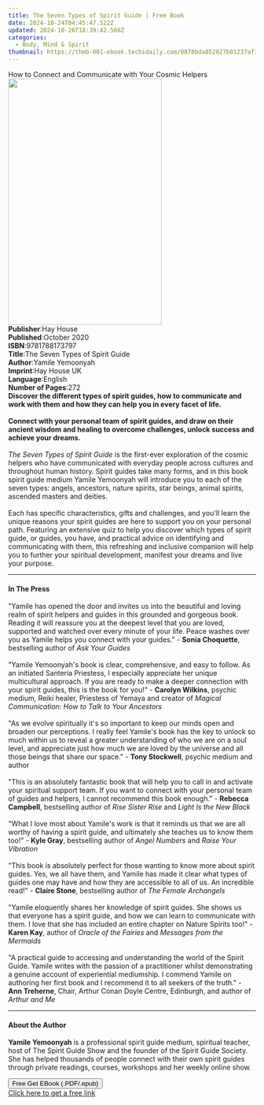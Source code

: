 ```yaml
---
title: The Seven Types of Spirit Guide | Free Book
date: 2024-10-24T04:45:47.522Z
updated: 2024-10-26T18:39:42.566Z
categories:
  - Body, Mind & Spirit
thumbnail: https://thmb-001-ebook.techidaily.com/0878bda852027b01237af30958ecbf9b49c58ae4152f1d54b1f862e769662b4d.jpg
---
```

<main id="book-container">
  <div class="flex flex-col">
    <div class="book-brief flex-1 py-6 px-4 sm:p-6 md:py-10 md:px-8">
      <!-- brief-->
      <div class="book-brief-main">
        How to Connect and Communicate with Your Cosmic Helpers
      </div>
    </div>
    <div
      class="book-meta-info flex-1 grid gap-4 col-start-1 col-end-3 row-start-1 sm:mb-6 sm:grid-cols-4 lg:gap-6 lg:col-start-2 lg:row-end-6 lg:row-span-6 lg:mb-0"
    >
      <div
        class="book-meta-info-left place-content-center mt-4 p-4 text-sm leading-6 col-start-2 col-span-2 dark:text-slate-400"
      >
        <img
          class="w-full h-500 object-cover rounded-lg sm:h-255 sm:col-span-2 lg:col-span-full"
          src="https://img-001-ebook.techidaily.com/85ecd204bcdc6193d8c02fff0f1f8612c0888e8e165532a54395380c6ced56e2.jpg"
          alt=""
          width="312"
          height="500"
        />
      </div>
      <div
        class="book-meta-info-right mt-2 col-start-1 row-start-2 col-span-3 self-center"
      >
        <!-- meta data  -->
        <div class="flex flex-col px-4 md:px-8">
          <div class="flex-1">
            <strong>Publisher</strong>:<span class="px-2">Hay House</span>
          </div>
          <div class="flex-1">
            <strong>Published</strong>:<span class="px-2">October 2020</span>
          </div>
          <div class="flex-1">
            <strong>ISBN</strong>:<span class="px-2">9781788173797</span>
          </div>
          <div class="flex-1">
            <strong>Title</strong>:<span class="px-2"
              >The Seven Types of Spirit Guide</span
            >
          </div>
          <div class="flex-1">
            <strong>Author</strong>:<span class="px-2">Yamile Yemoonyah</span>
          </div>
          <div class="flex-1">
            <strong>Imprint</strong>:<span class="px-2">Hay House UK</span>
          </div>
          <div class="flex-1">
            <strong>Language</strong>:<span class="px-2">English</span>
          </div>
          <div class="flex-1">
            <strong>Number of Pages</strong>:<span class="px-2">272</span>
          </div>
        </div>
      </div>
    </div>
    <div class="book-description flex-1 py-6 px-4 sm:p-6 md:py-10 md:px-8">
      <div class="book-description-main">
        <div accordion-content="" id="description">
          <b
            >Discover the different types of spirit guides, how to communicate
            and work with them and how they can help you in every facet of
            life.</b
          ><br /><br /><b
            >Connect with your personal team of spirit guides, and draw on their
            ancient wisdom and healing to overcome challenges, unlock success
            and achieve your dreams.</b
          ><br /><br /><i>The Seven Types of Spirit Guide</i> is the first-ever
          exploration of the cosmic helpers who have communicated with everyday
          people across cultures and throughout human history. Spirit guides
          take many forms, and in this book spirit guide medium Yamile Yemoonyah
          will introduce you to each of the seven types: angels, ancestors,
          nature spirits, star beings, animal spirits, ascended masters and
          deities.<br /><br />Each has specific characteristics, gifts and
          challenges, and you'll learn the unique reasons your spirit guides are
          here to support you on your personal path. Featuring an extensive quiz
          to help you discover which types of spirit guide, or guides, you have,
          and practical advice on identifying and communicating with them, this
          refreshing and inclusive companion will help you to further your
          spiritual development, manifest your dreams and live your purpose.
        </div>
        <div class="accordion-fader"></div>
      </div>
    </div>
    <div class="book-excerpts flex-1 py-6 px-4 sm:p-6 md:py-10 md:px-8">
      <!-- excerpts-->
      <div class="book-excerpts-main">
        <hr />
        <h4 class="placeholder placeholder-heading">
          <span>In The Press</span>
        </h4>
        <p>
          "Yamile has opened the door and invites us into the beautiful and
          loving realm of spirit helpers and guides in this grounded and
          gorgeous book. Reading it will reassure you at the deepest level that
          you are loved, supported and watched over every minute of your life.
          Peace washes over you as Yamile helps you connect with your
          guides."&nbsp;- <b>Sonia Choquette</b>, bestselling author of
          <i>Ask Your Guides<br /><br /></i>"Yamile Yemoonyah's book is clear,
          comprehensive, and easy to follow. As an initiated Santeria Priestess,
          I especially appreciate her unique multicultural approach. If you are
          ready to make a deeper connection with your spirit guides, this is the
          book for you!"&nbsp;- <b>Carolyn Wilkins</b>, psychic medium, Reiki
          healer, Priestess of Yemaya and creator of
          <i>Magical Communication: How to Talk to Your Ancestors</i
          ><br /><br />"As we evolve spiritually it's so important to keep our
          minds open and broaden our perceptions. I really feel Yamile's book
          has the key to unlock so much within us to reveal a greater
          understanding of who we are on a soul level, and appreciate just how
          much we are loved by the universe and all those beings that share our
          space."&nbsp;- <b>Tony Stockwell</b>, psychic medium and author<br /><br />"This
          is an absolutely fantastic book that will help you to call in and
          activate your spiritual support team. If you want to connect with your
          personal team of guides and helpers, I cannot recommend this book
          enough."&nbsp;- <b>Rebecca Campbell</b>, bestselling author of
          <i>Rise Sister Rise</i> and
          <i>Light Is the New Black<br /><br /></i>"What I love most about
          Yamile's work is that it reminds us that we are all worthy of having a
          spirit guide, and ultimately she teaches us to know them too!"&nbsp;-
          <b>Kyle Gray</b>, bestselling author of <i>Angel Numbers</i> and
          <i>Raise Your Vibration<br /><br /></i>"This book is absolutely
          perfect for those wanting to know more about spirit guides. Yes, we
          all have them, and Yamile has made it clear what types of guides one
          may have and how they are accessible to all of us. An incredible
          read!"&nbsp;- <b>Claire Stone</b>, bestselling author of
          <i>The Female Archangels<br /></i><br />"Yamile eloquently shares her
          knowledge of spirit guides. She shows us that everyone has a spirit
          guide, and how we can learn to communicate with them. I love that she
          has included an entire chapter on Nature Spirits too!"&nbsp;-
          <b>Karen Kay</b>, author of <i>Oracle of the Fairies</i> and
          <i>Messages from the Mermaids<br /><br /></i>"A practical guide to
          accessing and understanding the world of the Spirit Guide. Yamile
          writes with the passion of a practitioner whilst demonstrating a
          genuine account of experiential mediumship. I commend Yamile on
          authoring her first book and I recommend it to all seekers of the
          truth."&nbsp;- <b>Ann Treherne</b>, Chair, Arthur Conan Doyle Centre,
          Edinburgh, and author of <i>Arthur and Me</i>
        </p>
      </div>
    </div>
    <div class="book-about-author flex-1 py-6 px-4 sm:p-6 md:py-10 md:px-8">
      <!-- about author-->
      <div class="book-main-author-main">
        <hr />
        <h4 class="placeholder placeholder-heading">
          <span>About the Author</span>
        </h4>
        <p>
          <b>Yamile Yemoonyah </b>is a professional spirit guide medium,
          spiritual teacher, host of The Spirit Guide Show and the founder of
          the Spirit Guide Society. She has helped thousands of people connect
          with their own spirit guides through private readings, courses,
          workshops and her weekly online show.
        </p>
      </div>
    </div>
    <div class="book-free-get flex-1 py-6 px-4 sm:p-6 md:py-10 md:px-8">
      <button
        id="btn-free-get"
        class="bg-blue-500 hover:bg-blue-700 text-white font-bold py-2 px-4 rounded"
      >
        Free Get EBook (.PDF/.epub)
      </button>
      <div id="countdown-display" class="px-2 text-lg mt-2"></div>
      <a
        id="free-link"
        class="hidden bg-blue-500 hover:bg-blue-700 text-white font-bold py-2 px-4 rounded"
        href="https://www.ebooks.com/en-us/book/209927105/the-seven-types-of-spirit-guide/yamile-yemoonyah/"
        target="_blank"
        >Click here to get a free link</a
      >
    </div>
    <script>
      let countdownTime = 0;
      let countdownInterval = null;
      document
        .getElementById('btn-free-get')
        .addEventListener('click', startCountdown);
      function startCountdown() {
        countdownTime = new Date().getTime() + 60000 * 3;
        countdownInterval = setInterval(updateCountdown, 1000);
        document.getElementById('btn-free-get').disabled = true;
        document
          .getElementById('btn-free-get')
          .classList.add('bg-gray-500', 'cursor-not-allowed');
      }
      function updateCountdown() {
        let currentTime = new Date().getTime();
        let timeLeft = countdownTime - currentTime;
        let secondsLeft = Math.floor(timeLeft / 1000);
        document.getElementById('countdown-display').innerHTML =
          `Remaining time: ${secondsLeft} seconds.`;
        if (secondsLeft <= 0) {
          clearInterval(countdownInterval);
          document.getElementById('btn-free-get').classList.add('hidden');
          document.getElementById('free-link').classList.remove('hidden');
          document.getElementById('countdown-display').innerHTML = '';
        }
      }
    </script>
  </div>
</main>

<ins class="adsbygoogle"
      style="display:block"
      data-ad-client="ca-pub-7571918770474297"
      data-ad-slot="8358498916"
      data-ad-format="auto"
      data-full-width-responsive="true"></ins>
    